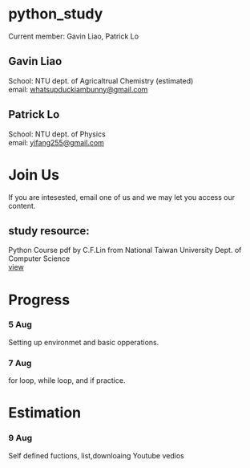 # python_study
Current member: Gavin Liao, Patrick Lo 
## Gavin Liao
School: NTU dept. of Agricaltrual Chemistry (estimated) <br/>
email: whatsupduckiambunny@gmail.com
## Patrick Lo
School: NTU dept. of Physics <br/>
email: yifang255@gmail.com
# Join Us
If you are intesested, email one of us and we may let you access our content.

## study resource:
Python Course pdf by C.F.Lin from National Taiwan University Dept. of Computer Science <br/>
[view](https://cflin.com/wordpress/python-%e7%a8%8b%e5%bc%8f%e8%a8%ad%e8%a8%88%e6%8a%95%e5%bd%b1%e7%89%87)
# Progress
### 5 Aug 
Setting up environmet and basic opperations.
### 7 Aug
for loop, while loop, and if practice.
# Estimation
### 9 Aug
Self defined fuctions, list,downloaing Youtube vedios
